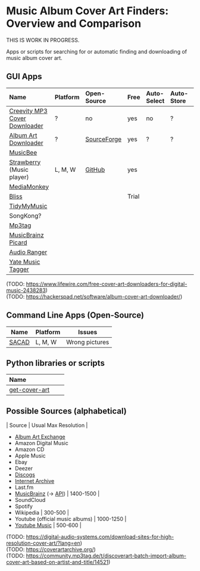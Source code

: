 # Music Album Cover Art Finders: Overview and Comparison
THIS IS WORK IN PROGRESS.

Apps or scripts for searching for or automatic finding and downloading of music album cover art.
## GUI Apps
| Name | Platform | Open-Source | Free | Auto-Select | Auto-Store | Bulk | Remarks |
| :--- | :-- | :-- | :-- | :-- | :-- | :-- | :-- |
| [Creevity MP3 Cover Downloader](https://www.creevity.com/mp3coverdownloader/) | ? | no | yes | no | ? | no | |
| [Album Art Downloader](https://sourceforge.net/projects/album-art/) | ? | [SourceForge](https://sourceforge.net/projects/album-art/)  | yes | ? | ? | ? | Custom sources |
| [MusicBee](https://getmusicbee.com/) |
| [Strawberry](https://www.strawberrymusicplayer.org/) (Music player) | L, M, W | [GitHub](https://github.com/strawberrymusicplayer/strawberry) | yes | |||  |
| [MediaMonkey](https://www.mediamonkey.com/) |
| [Bliss](https://www.blisshq.com/) | || Trial |
| [TidyMyMusic](https://www.wondershare.net/ad/tidymymusic-mac/) |
| SongKong? |
| [Mp3tag](https://mp3tag.de/en/) |
| [MusicBrainz Picard](https://picard.musicbrainz.org/) |
| [Audio Ranger](https://www.audioranger.com/) |
| [Yate Music Tagger](https://2manyrobots.com/Yate/) |
(TODO: https://www.lifewire.com/free-cover-art-downloaders-for-digital-music-2438283)  
(TODO: https://hackerspad.net/software/album-cover-art-downloader/)

## Command Line Apps (Open-Source)
| Name | Platform | Issues |
| ---- | ---- | --- |
| [SACAD](https://github.com/desbma/sacad) | L, M, W | Wrong pictures |
## Python libraries or scripts
| Name | | |
| :-- |:-- |:-- |
|[get-cover-art](https://pypi.org/project/get-cover-art/)||

## Possible Sources (alphabetical)
| Source | Usual Max Resolution |
- [Album Art Exchange](https://www.albumartexchange.com/)
- Amazon Digital Music
- Amazon CD
- Apple Music
- Ebay
- Deezer
- [Discogs](https://www.discogs.com/)
- [Internet Archive](https://archive.org/details/album_covers)
- Last.fm
- [MusicBrainz](https://musicbrainz.org/) (→ [API](https://musicbrainz.org/doc/MusicBrainz_API)) | 1400-1500 |
- SoundCloud
- Spotify
- Wikipedia | 300-500 |
- Youtube (official music albums) | 1000-1250 |
- [Youtube Music](https://music.youtube.com/) | 500-600 |

(TODO: https://digital-audio-systems.com/download-sites-for-high-resolution-cover-art/?lang=en)  
(TODO: https://coverartarchive.org/)  
(TODO: https://community.mp3tag.de/t/discoverart-batch-import-album-cover-art-based-on-artist-and-title/14521)
